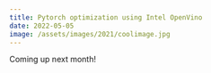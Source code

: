 ```yaml
---
title: Pytorch optimization using Intel OpenVino
date: 2022-05-05
image: /assets/images/2021/coolimage.jpg
---
```


Coming up next month!
